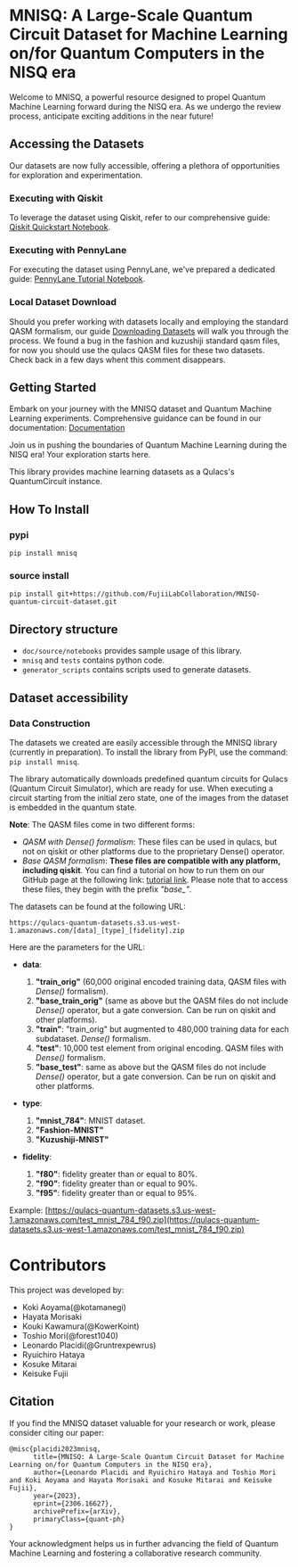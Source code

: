 # MNISQ: A Large-Scale Quantum Circuit Dataset for Machine Learning on/for Quantum Computers in the NISQ era

Welcome to MNISQ, a powerful resource designed to propel Quantum Machine Learning forward during the NISQ era. As we undergo the review process, anticipate exciting additions in the near future!

## Accessing the Datasets
Our datasets are now fully accessible, offering a plethora of opportunities for exploration and experimentation.

### Executing with Qiskit
To leverage the dataset using Qiskit, refer to our comprehensive guide: [Qiskit Quickstart Notebook](doc/source/notebooks/qiskit_quickstart.ipynb).

### Executing with PennyLane
For executing the dataset using PennyLane, we've prepared a dedicated guide: [PennyLane Tutorial Notebook](doc/source/notebooks/Tutorial_Pennylane.ipynb).

### Local Dataset Download
Should you prefer working with datasets locally and employing the standard QASM formalism, our guide [Downloading Datasets](doc/source/notebooks/download_datasets.py) will walk you through the process.
We found a bug in the fashion and kuzushiji standard qasm files, for now you should use the qulacs QASM files for these two datasets. Check back in a few days whent this comment disappears.

## Getting Started
Embark on your journey with the MNISQ dataset and Quantum Machine Learning experiments. Comprehensive guidance can be found in our documentation: [Documentation](doc/sources)

Join us in pushing the boundaries of Quantum Machine Learning during the NISQ era! Your exploration starts here.


This library provides machine learning datasets as a Qulacs's QuantumCircuit instance.

## How To Install

### pypi
```
pip install mnisq
```

### source install
```
pip install git+https://github.com/FujiiLabCollaboration/MNISQ-quantum-circuit-dataset.git
```

## Directory structure
- `doc/source/notebooks` provides sample usage of this library.
- `mnisq` and `tests` contains python code.
- `generator_scripts` contains scripts used to generate datasets.


## Dataset accessibility
### Data Construction
The datasets we created are easily accessible through the MNISQ library (currently in preparation). To install the library from PyPI, use the command: `pip install mnisq`.

The library automatically downloads predefined quantum circuits for Qulacs (Quantum Circuit Simulator), which are ready for use. When executing a circuit starting from the initial zero state, one of the images from the dataset is embedded in the quantum state.

**Note**: The QASM files come in two different forms:

- *QASM with Dense() formalism*: These files can be used in qulacs, but not on qiskit or other platforms due to the proprietary Dense() operator.
- *Base QASM formalism*: **These files are compatible with any platform, including qiskit**. You can find a tutorial on how to run them on our GitHub page at the following link: [tutorial link](https://github.com/FujiiLabCollaboration/MNISQ-quantum-circuit-dataset/blob/main/doc/source/notebooks/qiskit_quickstart.ipynb). Please note that to access these files, they begin with the prefix *"base\_"*.

The datasets can be found at the following URL:

`https://qulacs-quantum-datasets.s3.us-west-1.amazonaws.com/[data]_[type]_[fidelity].zip`

Here are the parameters for the URL:

- **data**:
  1. **"train_orig"** (60,000 original encoded training data, QASM files with *Dense()* formalism).
  2. **"base_train_orig"** (same as above but the QASM files do not include *Dense()* operator, but a gate conversion. Can be run on qiskit and other platforms).
  3. **"train"**: "train_orig" but augmented to 480,000 training data for each subdataset. *Dense()* formalism.
  4. **"test"**: 10,000 test element from original encoding. QASM files with *Dense()* formalism.
  5. **"base_test"**: same as above but the QASM files do not include *Dense()* operator, but a gate conversion. Can be run on qiskit and other platforms.

- **type**:
  1. **"mnist_784"**: MNIST dataset.
  2. **"Fashion-MNIST"**
  3. **"Kuzushiji-MNIST"**

- **fidelity**:
  1. **"f80"**: fidelity greater than or equal to 80%.
  2. **"f90"**: fidelity greater than or equal to 90%.
  3. **"f95"**: fidelity greater than or equal to 95%.

Example: [https://qulacs-quantum-datasets.s3.us-west-1.amazonaws.com/test_mnist_784_f90.zip](https://qulacs-quantum-datasets.s3.us-west-1.amazonaws.com/test_mnist_784_f90.zip)

# Contributors
This project was developed by:
- Koki Aoyama(@kotamanegi)
- Hayata Morisaki
- Kouki Kawamura(@KowerKoint)
- Toshio Mori(@forest1040)
- Leonardo Placidi(@Gruntrexpewrus)
- Ryuichiro Hataya
- Kosuke Mitarai
- Keisuke Fujii

## Citation

If you find the MNISQ dataset valuable for your research or work, please consider citing our paper:

```
@misc{placidi2023mnisq,
      title={MNISQ: A Large-Scale Quantum Circuit Dataset for Machine Learning on/for Quantum Computers in the NISQ era}, 
      author={Leonardo Placidi and Ryuichiro Hataya and Toshio Mori and Koki Aoyama and Hayata Morisaki and Kosuke Mitarai and Keisuke Fujii},
      year={2023},
      eprint={2306.16627},
      archivePrefix={arXiv},
      primaryClass={quant-ph}
}
```

Your acknowledgment helps us in further advancing the field of Quantum Machine Learning and fostering a collaborative research community.
